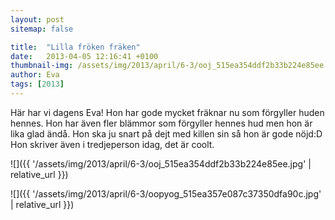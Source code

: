 ```yaml
---
layout: post
sitemap: false

title:  "Lilla fröken fräken"
date:   2013-04-05 12:16:41 +0100
thumbnail-img: /assets/img/2013/april/6-3/ooj_515ea354ddf2b33b224e85ee.jpg
author: Eva
tags: [2013]
---
```


Här har vi dagens Eva! Hon har gode mycket fräknar nu som förgyller huden hennes. Hon har även fler blämmor som förgyller hennes hud men hon är lika glad ändå. Hon ska ju snart på dejt med killen sin så hon är gode nöjd:D Hon skriver även i tredjeperson idag, det är coolt.

![]({{ '/assets/img/2013/april/6-3/ooj_515ea354ddf2b33b224e85ee.jpg'  | relative_url }})

![]({{ '/assets/img/2013/april/6-3/oopyog_515ea357e087c37350dfa90c.jpg'  | relative_url }})

